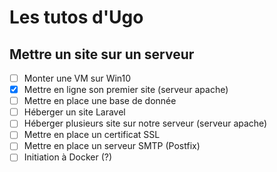 # Les tutos d'Ugo

## Mettre un site sur un serveur

-[ ] Monter une VM sur Win10
-[x] Mettre en ligne son premier site (serveur apache)
-[ ] Mettre en place une base de donnée
-[ ] Héberger un site Laravel
-[ ] Héberger plusieurs site sur notre serveur (serveur apache)
-[ ] Mettre en place un certificat SSL
-[ ] Mettre en place un serveur SMTP (Postfix)
-[ ] Initiation à Docker (?)